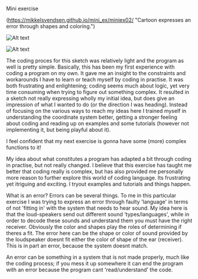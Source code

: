 Mini exercise

(https://mikkelsvendsen.github.io/mini_ex/miniex02/ "Cartoon expresses an error through shapes and coloring.")

![Alt text](https://mikkelsvendsen.github.io/mini_ex/miniex02/codeminiex2.JPG?raw=true "Code screen")

![Alt text](https://mikkelsvendsen.github.io/mini_ex/miniex02/miniex2.JPG?raw=true "Program screen")

The coding proces for this sketch was relatively light and the program as well is pretty simple. Basically, this has been my first experience with coding a program on my own. It gave me an insight to the constraints and workarounds I have to learn or teach myself by coding in practise. It was both frustrating and enlightening; coding seems much about logic, yet very time consuming when trying to figure out something complex. It resulted in a sketch not really expressing wholly my initial idea, but does give an impression of what I wanted to do (or the direction I was heading). Instead of focusing on the various ways to reach my ideas here I trained myself in understanding the coordinate system better, getting a stronger feeling about coding and reading up on examples and some tutorials (however not implementing it, but being playful about it).

I feel confident that my next exercise is gonna have some (more) complex functions to it!

My idea about what constitutes a program has adapted a bit through coding in practise, but not really changed. I believe that this exercise has taught me better that coding really is complex, but has also provided me personally more reason to further explore this world of coding language. Its frustrating yet itriguing and exciting. I tryout examples and tutorials and things happen.

What is an error? Errors can be several things. To me in this particular exercise I was trying to express an error through faulty 'language' in terms of not 'fitting in' with the system that needs to hear sound. My idea here is that the loud-speakers send out different sound 'types/languages', while in order to decode these sounds and understand them you must have the right receiver. Obviously the color and shapes play the roles of determining if theres a fit. The error here can be the shape or color of sound provided by the loudspeaker doesnt fit either the color of shape of the ear (receiver). This is in part an error, because the system doesnt match.

An error can be something in a system that is not made properly, much like the coding process; if you mess it up somewhere it can end the program with an error because the program cant 'read/understand' the code.
